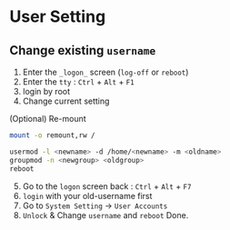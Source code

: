# User Setting

## Change existing `username`

1. Enter the `_logon_` screen (`log-off` or `reboot`)
2. Enter the `tty` : `Ctrl` + `Alt` + `F1`
3. login by root
4. Change current setting

(Optional) Re-mount
```sh
mount -o remount,rw /
```

```sh
usermod -l <newname> -d /home/<newname> -m <oldname>
groupmod -n <newgroup> <oldgroup>
reboot
```
5. Go to the `logon` screen back : `Ctrl` + `Alt` + `F7`
6. `login` with your old-username first
7. Go to `System Setting` -> `User Accounts`
8. `Unlock` & Change `username` and `reboot`
Done.
